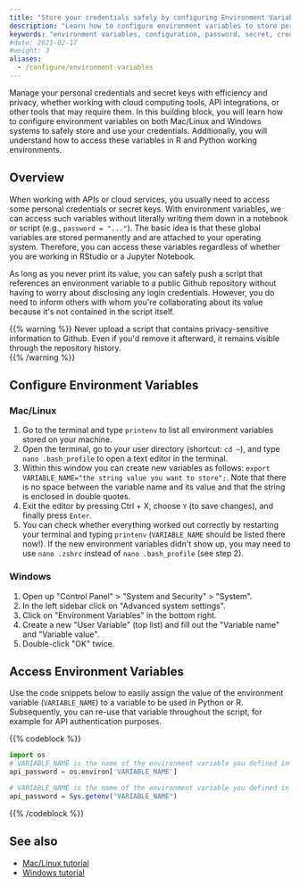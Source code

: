 ```yaml
---
title: "Store your credentials safely by configuring Environment Variables"
description: "Learn how to configure environment variables to store personal credentials and secret keys in python and R"
keywords: "environment variables, configuration, password, secret, credentials, hiding credentials, security, anonymous, anonymity, python, r, windows, mac, linux, API, cloud"
#date: 2021-02-17
#weight: 3
aliases:
  - /configure/environment-variables
---
```


Manage your personal credentials and secret keys with efficiency and privacy, whether working with cloud computing tools, API integrations, or other tools that may require them. In this building block, you will learn how to configure environment variables on both Mac/Linux and Windows systems to safely store and use your credentials. Additionally, you will understand how to access these variables in R and Python working environments.

## Overview <!-- Goal of the Building Block -->
When working with APIs or cloud services, you usually need to access some personal credentials or secret keys. With environment variables, we can access such variables without literally writing them down in a notebook or script (e.g., `password = "..."`). The basic idea is that these global variables are stored permanently and are attached to your operating system. Therefore, you can access these variables regardless of whether you are working in RStudio or a Jupyter Notebook.

As long as you never print its value, you can safely push a script that references an environment variable to a public Github repository without having to worry about disclosing any login credentials. However, you do need to inform others with whom you're collaborating about its value because it's not contained in the script itself.

{{% warning %}}
Never upload a script that contains privacy-sensitive information to Github. Even if you'd remove it afterward, it remains visible through the repository history.  
{{% /warning %}}


## Configure Environment Variables

### Mac/Linux
1. Go to the terminal and type `printenv` to list all environment variables stored on your machine.
2. Open the terminal, go to your user directory (shortcut: `cd ~`), and type `nano .bash_profile` to open a text editor in the terminal.
3. Within this window you can create new variables as follows: `export VARIABLE_NAME="the string value you want to store";`. Note that there is no space between the variable name and its value and that the string is enclosed in double quotes.
4. Exit the editor by pressing Ctrl + X, choose `Y` (to save changes), and finally press `Enter`.
5. You can check whether everything worked out correctly by restarting your terminal and typing `printenv` (`VARIABLE_NAME` should be listed there now!). If the new environment variables didn't show up, you may need to use `nano .zshrc` instead of `nano .bash_profile` (see step 2).

### Windows
1. Open up "Control Panel" > "System and Security" > "System".
2. In the left sidebar click on "Advanced system settings".
3. Click on "Environment Variables" in the bottom right.
4. Create a new "User Variable" (top list) and fill out the "Variable name" and "Variable value".
5. Double-click "OK" twice.


## Access Environment Variables
Use the code snippets below to easily assign the value of the environment variable (`VARIABLE_NAME`) to a variable to be used in Python or R. Subsequently, you can re-use that variable throughout the script, for example for API authentication purposes.

{{% codeblock %}}

```python
import os
# VARIABLE_NAME is the name of the environment variable you defined in the terminal
api_password = os.environ['VARIABLE_NAME']   
```

```R
# VARIABLE_NAME is the name of the environment variable you defined in the terminal
api_password = Sys.getenv("VARIABLE_NAME")
```

{{% /codeblock %}}



## See also

- [Mac/Linux tutorial](https://www.youtube.com/watch?v=5iWhQWVXosU)
- [Windows tutorial](https://www.youtube.com/watch?v=IolxqkL7cD8)
